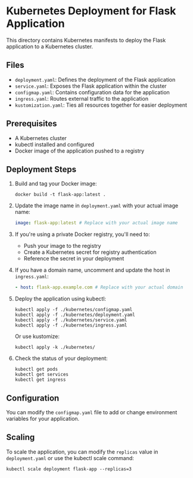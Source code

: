 # Kubernetes Deployment for Flask Application

This directory contains Kubernetes manifests to deploy the Flask application to a Kubernetes cluster.

## Files

- `deployment.yaml`: Defines the deployment of the Flask application
- `service.yaml`: Exposes the Flask application within the cluster
- `configmap.yaml`: Contains configuration data for the application
- `ingress.yaml`: Routes external traffic to the application
- `kustomization.yaml`: Ties all resources together for easier deployment

## Prerequisites

- A Kubernetes cluster
- kubectl installed and configured
- Docker image of the application pushed to a registry

## Deployment Steps

1. Build and tag your Docker image:

   ```
   docker build -t flask-app:latest .
   ```

2. Update the image name in `deployment.yaml` with your actual image name:

   ```yaml
   image: flask-app:latest # Replace with your actual image name
   ```

3. If you're using a private Docker registry, you'll need to:

   - Push your image to the registry
   - Create a Kubernetes secret for registry authentication
   - Reference the secret in your deployment

4. If you have a domain name, uncomment and update the host in `ingress.yaml`:

   ```yaml
   - host: flask-app.example.com # Replace with your actual domain
   ```

5. Deploy the application using kubectl:

   ```
   kubectl apply -f ./kubernetes/configmap.yaml
   kubectl apply -f ./kubernetes/deployment.yaml
   kubectl apply -f ./kubernetes/service.yaml
   kubectl apply -f ./kubernetes/ingress.yaml
   ```

   Or use kustomize:

   ```
   kubectl apply -k ./kubernetes/
   ```

6. Check the status of your deployment:
   ```
   kubectl get pods
   kubectl get services
   kubectl get ingress
   ```

## Configuration

You can modify the `configmap.yaml` file to add or change environment variables for your application.

## Scaling

To scale the application, you can modify the `replicas` value in `deployment.yaml` or use the kubectl scale command:

```
kubectl scale deployment flask-app --replicas=3
```
